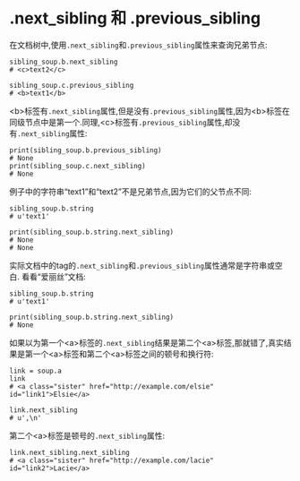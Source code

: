 # .next\_sibling 和 .previous\_sibling

在文档树中,使用`.next_sibling`和`.previous_sibling`属性来查询兄弟节点:

```text
sibling_soup.b.next_sibling
# <c>text2</c>

sibling_soup.c.previous_sibling
# <b>text1</b>
```

&lt;b&gt;标签有`.next_sibling`属性,但是没有`.previous_sibling`属性,因为&lt;b&gt;标签在同级节点中是第一个.同理,&lt;c&gt;标签有`.previous_sibling`属性,却没有`.next_sibling`属性:

```text
print(sibling_soup.b.previous_sibling)
# None
print(sibling_soup.c.next_sibling)
# None
```

例子中的字符串“text1”和“text2”不是兄弟节点,因为它们的父节点不同:

```text
sibling_soup.b.string
# u'text1'

print(sibling_soup.b.string.next_sibling)
# None
# None
```

实际文档中的tag的`.next_sibling`和`.previous_sibling`属性通常是字符串或空白. 看看“爱丽丝”文档:

```text
sibling_soup.b.string
# u'text1'

print(sibling_soup.b.string.next_sibling)
# None
```

如果以为第一个&lt;a&gt;标签的`.next_sibling`结果是第二个&lt;a&gt;标签,那就错了,真实结果是第一个&lt;a&gt;标签和第二个&lt;a&gt;标签之间的顿号和换行符:

```text
link = soup.a
link
# <a class="sister" href="http://example.com/elsie" id="link1">Elsie</a>

link.next_sibling
# u',\n'
```

第二个&lt;a&gt;标签是顿号的`.next_sibling`属性:

```text
link.next_sibling.next_sibling
# <a class="sister" href="http://example.com/lacie" id="link2">Lacie</a>
```

